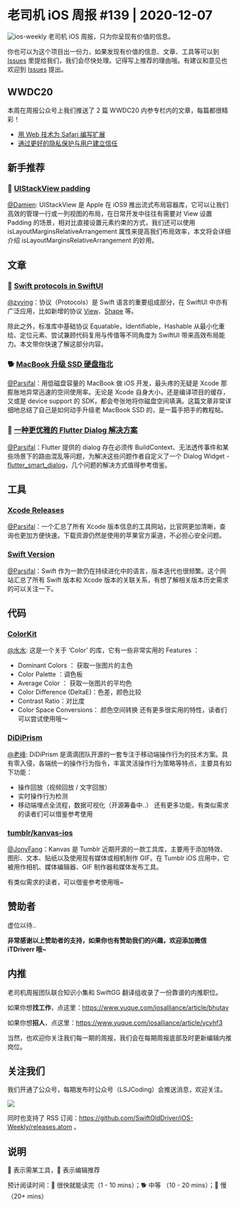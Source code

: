 # 老司机 iOS 周报 #139 | 2020-12-07

![ios-weekly](https://github.com/SwiftOldDriver/iOS-Weekly/blob/master/assets/ios-weekly.png?raw=true)
老司机 iOS 周报，只为你呈现有价值的信息。

你也可以为这个项目出一份力，如果发现有价值的信息、文章、工具等可以到 [Issues](https://github.com/SwiftOldDriver/iOS-Weekly/issues) 里提给我们，我们会尽快处理。记得写上推荐的理由哦。有建议和意见也欢迎到 [Issues](https://github.com/SwiftOldDriver/iOS-Weekly/issues) 提出。

## WWDC20

本周在周报公众号上我们推送了 2 篇 WWDC20 内参专栏内的文章，每篇都很精彩！

- [用 Web 技术为 Safari 编写扩展](https://mp.weixin.qq.com/s/ZVqCmWUGsUIYLXmpgBTZMA)
- [通过更好的隐私保护与用户建立信任](https://mp.weixin.qq.com/s/rIULHMRCmhdwuI_p1TIukw)

## 新手推荐

### 🐎 [UIStackView padding](https://sarunw.com/posts/uistackview-padding/)

[@Damien](https://github.com/ZengyiMa): UIStackView 是 Apple 在 iOS9 推出流式布局容器库，它可以让我们高效的管理一行或一列视图的布局，在日常开发中往往有需要对 View 设置 Padding 的场景，相对比直接设置元素约束的方式，我们还可以使用 isLayoutMarginsRelativeArrangement 属性来提高我们布局效率，本文将会详细介绍 isLayoutMarginsRelativeArrangement 的妙用。

## 文章

### 🐎 [Swift protocols in SwiftUI](https://fivestars.blog/swiftui/swift-protocols.html)

[@zvving](https://github.com/zvving)：协议（Protocols）是 Swift 语言的重要组成部分，在 SwiftUI 中亦有广泛应用，比如新增的协议 [View](https://developer.apple.com/documentation/swiftui/view)、[Shape](https://developer.apple.com/documentation/swiftui/shape) 等。

除此之外，标准库中基础协议 Equatable，Identifiable，Hashable 从最小化重绘、定位元素、尝试兼顾代码复用与传值等不同角度为 SwiftUI 带来高效布局能力。本文带你快速了解这部分内容。

### 🐕 [MacBook 升级 SSD 硬盘指北](https://juejin.cn/post/6901549087221514247)

[@Parsifal](https://github.com/ParsifalC)：用低磁盘容量的 MacBook 做 iOS 开发，最头疼的无疑是 Xcode 那膨胀地异常迅速的空间使用率。无论是 Xcode 自身大小，还是编译项目的缓存，又或是 device support 的 SDK，都会夸张地将你磁盘空间填满。这篇文章非常详细地总结了自己是如何动手升级老 MacBook SSD 的，是一篇手把手的教程帖。

### 🐎 [一种更优雅的 Flutter Dialog 解决方案](https://juejin.cn/post/6902331428072390663)

[@Parsifal](https://github.com/ParsifalC)：Flutter 提供的 dialog 存在必须传 BuildContext、无法透传事件和某些场景下的路由混乱等问题，为解决这些问题作者自定义了一个 Dialog Widget - [flutter_smart_dialog](https://github.com/CNAD666/flutter_smart_dialog)，几个问题的解决方式值得参考借鉴。

## 工具

### [Xcode Releases](https://xcodereleases.com/)

[@Parsifal](https://github.com/ParsifalC)：一个汇总了所有 Xcode 版本信息的工具网站，比官网更加清晰，查询也更加方便快速。下载资源仍然是使用的苹果官方渠道，不必担心安全问题。

### [Swift Version](https://swiftversion.net/)

[@Parsifal](https://github.com/ParsifalC)：Swift 作为一款仍在持续进化中的语言，版本迭代也很频繁。这个网站汇总了所有 Swift 版本和 Xcode 版本的关联关系，有想了解相关版本历史需求的可以关注一下。

## 代码

### [ColorKit](https://github.com/Boris-Em/ColorKit)

[@水水](https://www.xuyanlan.com): 这是一个关于 ‘Color’ 的库，它有一些非常实用的 Features ：

- Dominant Colors ： 获取一张图片的主色
- Color Palette ：调色板
- Average Color ： 获取一张图片的平均色
- Color Difference (DeltaE)：色差，颜色比较
- Contrast Ratio：对比度
- Color Space Conversions： 颜色空间转换
还有更多很实用的特性，读者们可以尝试使用哦～

### [DiDiPrism](https://github.com/didi/DiDiPrism)

[@老峰](https://github.com/GesanTung): DiDiPrism 是滴滴团队开源的一套专注于移动端操作行为的技术方案。具有零入侵，各端统一的操作行为指令，丰富灵活操作行为策略等特点，主要具有如下功能：

- 操作回放（视频回放 / 文字回放）
- 实时操作行为检测
- 移动端埋点全流程，数据可视化（开源筹备中..）
还有更多功能，有类似需求的读者们可以借鉴参考使用

### [tumblr/kanvas-ios](https://github.com/tumblr/kanvas-ios)

[@JonyFang](https://github.com/JonyFang)：Kanvas 是 Tumblr 近期开源的一款工具库，主要用于添加特效、图形、文本、贴纸以及使用现有媒体或相机制作 GIF。在 Tumblr iOS 应用中，它被用作相机、媒体编辑器、GIF 制作器和媒体发布工具。

有类似需求的读者，可以借鉴参考使用哦~

## 赞助者

虚位以待..

**非常感谢以上赞助者的支持，如果你也有赞助我们的兴趣，欢迎添加微信 iTDriverr 哦~**

## 内推

老司机周报团队联合知识小集和 SwiftGG 翻译组收录了一份靠谱的内推职位。

如果你想**找工作**，点这里：<https://www.yuque.com/iosalliance/article/bhutav>

如果你想**招人**，点这里：<https://www.yuque.com/iosalliance/article/ycyhf3>

当然，也欢迎你关注我们每一期的周报，我们会在每期周报底部及时更新编辑内推岗位。

## 关注我们

我们开通了公众号，每期发布时公众号（LSJCoding）会推送消息，欢迎关注。

![](https://github.com/SwiftOldDriver/iOS-Weekly/blob/master/assets/qrcode_for_wechat.jpg?raw=true)

同时也支持了 RSS 订阅：<https://github.com/SwiftOldDriver/iOS-Weekly/releases.atom> 。

## 说明

🚧 表示需某工具，🌟 表示编辑推荐

预计阅读时间：🐎 很快就能读完（1 - 10 mins）；🐕 中等 （10 - 20 mins）；🐢 慢（20+ mins）
